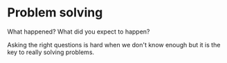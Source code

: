 # Problem solving

What happened?
What did you expect to happen?

Asking the right questions is hard when we don't know enough but it is the key to really solving problems.

